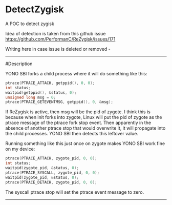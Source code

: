 # DetectZygisk
A POC to detect zygisk

Idea of detection is taken from this github issue https://github.com/PerformanC/ReZygisk/issues/171

Writing here in case issue is deleted or removed - 

---------------------------------------------------------------------------------------------------------------------------------------------

#Description

YONO SBI forks a child process where it will do something like this:

```cpp
ptrace(PTRACE_ATTACH, getppid(), 0, 0);
int status;
waitpid(getppid(), &status, 0);
unsigned long msg = 0;
ptrace(PTRACE_GETEVENTMSG, getppid(), 0, &msg);
```

If ReZygisk is active, then msg will be the pid of zygote. I think this is because when init forks into zygote, Linux will put the pid of zygote as the ptrace message of the ptrace fork stop event. Then apparently in the absence of another ptrace stop that would overwrite it, it will propagate into the child processes. YONO SBI then detects this leftover value.

Running something like this just once on zygote makes YONO SBI work fine on my device:
```cpp
ptrace(PTRACE_ATTACH, zygote_pid, 0, 0);
int status;
waitpid(zygote_pid, &status, 0);
ptrace(PTRACE_SYSCALL, zygote_pid, 0, 0);
waitpid(zygote_pid, &status, 0);
ptrace(PTRACE_DETACH, zygote_pid, 0, 0);
```
The syscall ptrace stop will set the ptrace event message to zero.

---------------------------------------------------------------------------------------------------------------------------------------------
